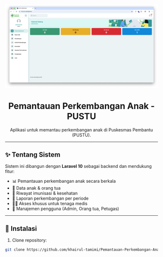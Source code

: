 <p align="center">
    <a href="#" target="_blank">
        <img src="https://raw.githubusercontent.com/khairul-tamimi/Pemantauan-Perkembangan-Anak-Pustu/main/public/pustu.jpg"
            width="800" alt="Screenshot Sistem">
    </a>
</p>

<h1 align="center">Pemantauan Perkembangan Anak - PUSTU</h1>

<p align="center">
    Aplikasi untuk memantau perkembangan anak di Puskesmas Pembantu (PUSTU).
</p>

---

## ✨ Tentang Sistem
Sistem ini dibangun dengan **Laravel 10** sebagai backend dan mendukung fitur:
- 📊 Pemantauan perkembangan anak secara berkala
- 🧒 Data anak & orang tua
- 💉 Riwayat imunisasi & kesehatan
- 📑 Laporan perkembangan per periode
- 👨‍⚕️ Akses khusus untuk tenaga medis
- 🔐 Manajemen pengguna (Admin, Orang tua, Petugas)

---

## 🚀 Instalasi
1. Clone repository:
```bash
git clone https://github.com/khairul-tamimi/Pemantauan-Perkembangan-Anak-Pustu.git
